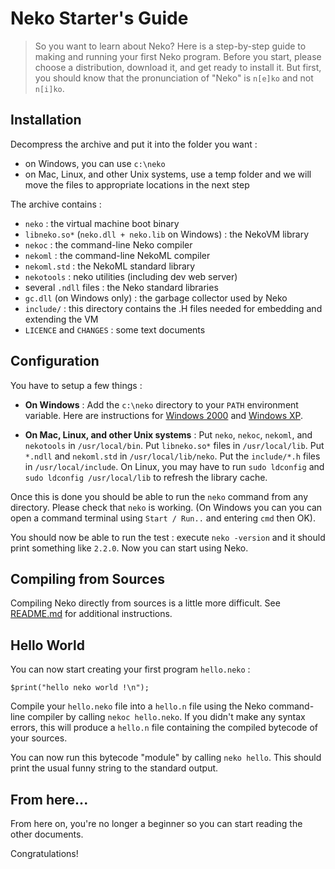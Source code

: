 # Neko Starter's Guide

> So you want to learn about Neko? Here is a step-by-step guide to making and running your first Neko program. Before you start, please choose a distribution, download it, and get ready to install it. But first, you should know that the pronunciation of "Neko" is `n[e]ko` and not `n[i]ko`.

## Installation

Decompress the archive and put it into the folder you want :

- on Windows, you can use `c:\neko`
- on Mac, Linux, and other Unix systems, use a temp folder and we will move the files to appropriate locations in the next step

The archive contains :

- `neko` : the virtual machine boot binary
- `libneko.so*` (`neko.dll + neko.lib` on Windows) : the NekoVM library
- `nekoc` : the command-line Neko compiler
- `nekoml` : the command-line NekoML compiler
- `nekoml.std` : the NekoML standard library
- `nekotools` : neko utilities (including dev web server)
- several `.ndll` files : the Neko standard libraries
- `gc.dll` (on Windows only) : the garbage collector used by Neko
- `include/` : this directory contains the .H files needed for embedding and extending the VM
- `LICENCE` and `CHANGES` : some text documents

## Configuration

You have to setup a few things :

- **On Windows** : Add the `c:\neko` directory to your `PATH` environment variable. Here are instructions for [Windows 2000](https://support.microsoft.com/en-us/kb/311843) and [Windows XP](https://support.microsoft.com/en-us/kb/310519).

- **On Mac, Linux, and other Unix systems** : Put `neko`, `nekoc`, `nekoml`, and `nekotools` in `/usr/local/bin`. Put `libneko.so*` files in `/usr/local/lib`. Put `*.ndll` and `nekoml.std` in `/usr/local/lib/neko`. Put the `include/*.h` files in `/usr/local/include`. On Linux, you may have to run `sudo ldconfig`  and `sudo ldconfig /usr/local/lib` to refresh the library cache.


Once this is done you should be able to run the `neko` command from any directory. Please check that `neko` is working. (On Windows you can you can open a command terminal using `Start / Run..` and entering `cmd` then OK).

You should now be able to run the test : execute `neko -version` and it should print something like `2.2.0`. Now you can start using Neko.

## Compiling from Sources

Compiling Neko directly from sources is a little more difficult. See [README.md](https://github.com/HaxeFoundation/neko/blob/master/README.md#build-instruction) for additional instructions.

## Hello World

You can now start creating your first program `hello.neko` :

```neko
$print("hello neko world !\n");
```

Compile your `hello.neko` file into a `hello.n` file using the Neko command-line compiler by calling `nekoc hello.neko`. If you didn't make any syntax errors, this will produce a `hello.n` file containing the compiled bytecode of your sources.

You can now run this bytecode "module" by calling `neko hello`. This should print the usual funny string to the standard output.

## From here...

From here on, you're no longer a beginner so you can start reading the other documents.

Congratulations!
